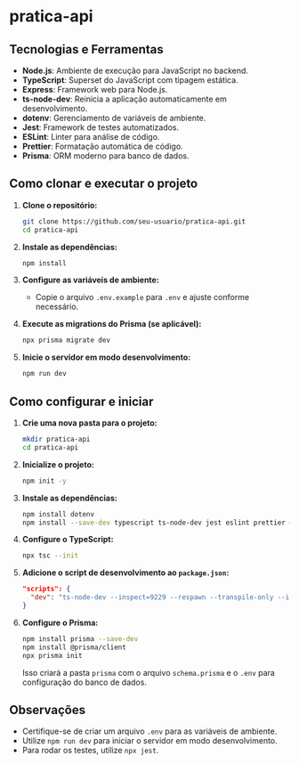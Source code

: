 # pratica-api

## Tecnologias e Ferramentas

- **Node.js**: Ambiente de execução para JavaScript no backend.
- **TypeScript**: Superset do JavaScript com tipagem estática.
- **Express**: Framework web para Node.js.
- **ts-node-dev**: Reinicia a aplicação automaticamente em desenvolvimento.
- **dotenv**: Gerenciamento de variáveis de ambiente.
- **Jest**: Framework de testes automatizados.
- **ESLint**: Linter para análise de código.
- **Prettier**: Formatação automática de código.
- **Prisma**: ORM moderno para banco de dados.

## Como clonar e executar o projeto

1. **Clone o repositório:**
    ```bash
    git clone https://github.com/seu-usuario/pratica-api.git
    cd pratica-api
    ```

2. **Instale as dependências:**
    ```bash
    npm install
    ```

3. **Configure as variáveis de ambiente:**
    - Copie o arquivo `.env.example` para `.env` e ajuste conforme necessário.

4. **Execute as migrations do Prisma (se aplicável):**
    ```bash
    npx prisma migrate dev
    ```

5. **Inicie o servidor em modo desenvolvimento:**
    ```bash
    npm run dev
    ```

## Como configurar e iniciar

1. **Crie uma nova pasta para o projeto:**
    ```bash
    mkdir pratica-api
    cd pratica-api
    ```

2. **Inicialize o projeto:**
    ```bash
    npm init -y
    ```

3. **Instale as dependências:**
    ```bash
    npm install dotenv
    npm install --save-dev typescript ts-node-dev jest eslint prettier @types/node @types/express @types/jest
    ```

4. **Configure o TypeScript:**
    ```bash
    npx tsc --init
    ```

4. **Adicione o script de desenvolvimento ao `package.json`:**
    ```json
    "scripts": {
      "dev": "ts-node-dev --inspect=9229 --respawn --transpile-only --ignore node_modules src/server.ts"
    }
    ```

5. **Configure o Prisma:**
    ```bash
    npm install prisma --save-dev
    npm install @prisma/client
    npx prisma init
    ```
    Isso criará a pasta `prisma` com o arquivo `schema.prisma` e o `.env` para configuração do banco de dados.

## Observações

- Certifique-se de criar um arquivo `.env` para as variáveis de ambiente.
- Utilize `npm run dev` para iniciar o servidor em modo desenvolvimento.
- Para rodar os testes, utilize `npx jest`.